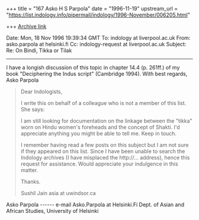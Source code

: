 +++
title = "167 Asko H S Parpola"
date = "1996-11-19"
upstream_url = "https://list.indology.info/pipermail/indology/1996-November/006205.html"

+++
[Archive link](https://list.indology.info/pipermail/indology/1996-November/006205.html)


Date: Mon, 18 Nov 1996 19:39:34 GMT
To: indology at liverpool.ac.uk
From: asko.parpola at helsinki.fi
Cc: indology-request at liverpool.ac.uk
Subject:  Re: On Bindi, Tikka or Tilak


-------------------------------------------------------------------------------
I have a longish discussion of this topic in chapter 14.4 (p. 261ff.) of my
book "Deciphering the Indus script" (Cambridge 1994). With best regards,
Asko Parpola


>Dear Indologists,
>
>I write this on behalf of a colleague who is not a member of this list.
>She says:
>
>
>    I am still looking for documentation on the linkage between the
>    "tikka" worn on Hindu women's foreheads and the concept of Shakti. I'd
>    appreciate anything you might be able to tell me.  Keep in touch.
>
>
>I remember having read a few posts on this subject but I am not sure if
>they appeared on this list. Since I have been unable to search the
>Indology archives (I have misplaced the http://... address), hence this
>request for assistance. Would appreciate your indulgence in this matter.
>
>Thanks.
>
>Sushil Jain
>asia at uwindsor.ca

Asko Parpola ------ e-mail Asko.Parpola at Helsinki.Fi
Dept. of Asian and African Studies, University of Helsinki








